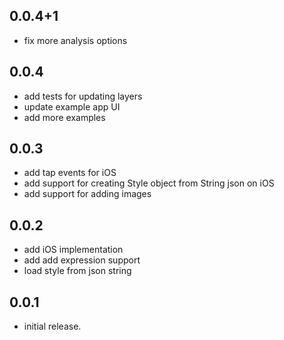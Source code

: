 ## 0.0.4+1

* fix more analysis options

## 0.0.4

* add tests for updating layers
* update example app UI
* add more examples

## 0.0.3

* add tap events for iOS
* add support for creating Style object from String json on iOS
* add support for adding images

## 0.0.2

* add iOS implementation
* add add expression support
* load style from json string

## 0.0.1

* initial release.
